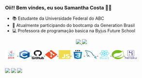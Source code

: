 ### Oii!! Bem vindes, eu sou Samantha Costa 👋🏻
- 📚 Estudante da Universidade Federal do ABC
- 🚀 Atualmente participando do bootcamp da Generation Brasil
- 💻 Professora de programação basica na Byjus Future School


<div align="center">
  <a href="https://github.com/samanthaccosta">
  <img height="180em" src="https://github-readme-stats.vercel.app/api?username=samanthaccosta&show_icons=true&theme=dracula&include_all_commits=true&count_private=true"/>
  <img height="180em" src="https://github-readme-stats.vercel.app/api/top-langs/?username=samanthaccosta&layout=compact&langs_count=7&theme=dracula"/>
    </div>
<div style="display: inline_block"><br>
  <img align="center" alt="Rafa-Python" height="30" width="40" src="https://github.com/devicons/devicon/blob/master/icons/java/java-original-wordmark.svg">
  <img align="center" alt="Rafa-Python" height="30" width="40" src="https://github.com/devicons/devicon/blob/master/icons/c/c-original.svg">
  <img align="center" alt="Rafa-Python" height="30" width="40" src="https://github.com/devicons/devicon/blob/master/icons/github/github-original-wordmark.svg">
  <img align="center" alt="Rafa-Python" height="30" width="40" src="https://github.com/devicons/devicon/blob/master/icons/git/git-plain.svg">
  <img align="center" alt="Rafa-Python" height="30" width="40" src="https://raw.githubusercontent.com/devicons/devicon/2ae2a900d2f041da66e950e4d48052658d850630/icons/javascript/javascript-plain.svg">
  <img align="center" alt="Rafa-Python" height="30" width="40" src="https://raw.githubusercontent.com/devicons/devicon/2ae2a900d2f041da66e950e4d48052658d850630/icons/css3/css3-original-wordmark.svg">
  <img align="center" alt="Rafa-Python" height="30" width="40" src="https://raw.githubusercontent.com/devicons/devicon/2ae2a900d2f041da66e950e4d48052658d850630/icons/mysql/mysql-original.svg">
  <img align="center" alt="Rafa-Python" height="30" width="40" src="https://raw.githubusercontent.com/devicons/devicon/2ae2a900d2f041da66e950e4d48052658d850630/icons/react/react-original-wordmark.svg">
  <img align="center" alt="Rafa-Python" height="30" width="40" src="https://raw.githubusercontent.com/devicons/devicon/2ae2a900d2f041da66e950e4d48052658d850630/icons/spring/spring-original.svg">
  <img align="center" alt="Rafa-Python" height="30" width="40" src="https://raw.githubusercontent.com/devicons/devicon/2ae2a900d2f041da66e950e4d48052658d850630/icons/heroku/heroku-original-wordmark.svg">
  
##


<div> 
  <a href="https://instagram.com/samyccosta" target="_blank"><img src="https://img.shields.io/badge/-Instagram-%23E4405F?style=for-the-badge&logo=instagram&logoColor=white" target="_blank"></a> 
  <a href = "mailto:samanthaccosta1@hotmail.com"><img src="https://img.shields.io/badge/-Gmail-%23333?style=for-the-badge&logo=gmail&logoColor=white" target="_blank"></a>
  <a href="https://www.linkedin.com/in/samantha-costa-0290b91a7/" target="_blank"><img src="https://img.shields.io/badge/-LinkedIn-%230077B5?style=for-the-badge&logo=linkedin&logoColor=white" target="_blank"></a> 
 
</div>

<!---
samanthaccosta/samanthaccosta is a ✨ special ✨ repository because its `README.md` (this file) appears on your GitHub profile.
You can click the Preview link to take a look at your changes.
--->
